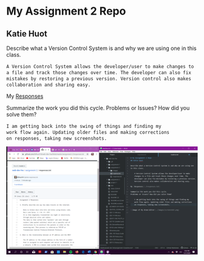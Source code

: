 # My Assignment 2 Repo
## Katie Huot

Describe what a Version Control System is and why we are using one in this class.

    A Version Control System allows the developer/user to make changes to a file and track those changes over time. The developer can also fix mistakes by restoring a previous version. Version control also makes collaboration and sharing easy.

My [Responses](./responses.txt)

Summarize the work you did this cycle.
Problems or Issues? How did you solve them?

    I am getting back into the swing of things and finding my
    work flow again. Updating older files and making corrections
    on responses, taking new screenshots.

![Image of My Atom Editor](./assignment-2/images/screenshot-A2.png)
